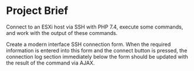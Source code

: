 # Project Brief

Connect to an ESXi host via SSH with PHP 7.4, execute some commands, and work with the output of these commands.

Create a modern interface SSH connection form. When the required information is entered into this form and the connect button is pressed, the connection log section immediately below the form should be updated with the result of the command via AJAX.